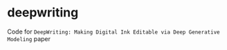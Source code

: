 # deepwriting
Code for `DeepWriting: Making Digital Ink Editable via Deep Generative Modeling` paper
